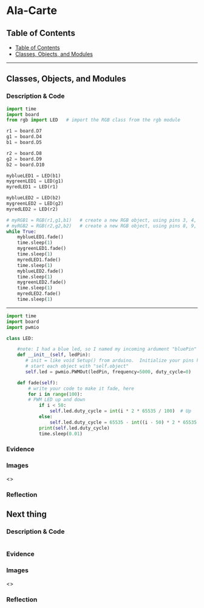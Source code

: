 # Ala-Carte


## Table of Contents
* [Table of Contents](#TableOfContents)
* [Classes, Objects, and Modules](#Classes.Objects.Modules)
---

## Classes, Objects, and Modules

### Description & Code



```python
import time
import board
from rgb import LED   # import the RGB class from the rgb module

r1 = board.D7
g1 = board.D4
b1 = board.D5

r2 = board.D8
g2 = board.D9
b2 = board.D10

myblueLED1 = LED(b1)
mygreenLED1 = LED(g1)
myredLED1 = LED(r1)

myblueLED2 = LED(b2)
mygreenLED2 = LED(g2)
myredLED2 = LED(r2)

# myRGB1 = RGB(r1,g1,b1)   # create a new RGB object, using pins 3, 4, and 5
# myRGB2 = RGB(r2,g2,b2)   # create a new RGB object, using pins 8, 9, and 10
while True:
    myblueLED1.fade()
    time.sleep(1)
    mygreenLED1.fade()
    time.sleep(1)
    myredLED1.fade()
    time.sleep(1)
    myblueLED2.fade()
    time.sleep(1)
    mygreenLED2.fade()
    time.sleep(1)
    myredLED2.fade()
    time.sleep(1)

```
---------

```python
import time
import board
import pwmio

class LED:

    #note: I had a blue led, so I named my incoming ardument "bluePin"
    def __init__(self, ledPin):
       # init = like void Setup() from arduino.  Initialize your pins here
       # start each object with "self.object"
       self.led = pwmio.PWMOut(ledPin, frequency=5000, duty_cycle=0)

    def fade(self):
        # write your code to make it fade, here
        for i in range(100):
        # PWM LED up and down
            if i < 50:
                self.led.duty_cycle = int(i * 2 * 65535 / 100)  # Up
            else:
                self.led.duty_cycle = 65535 - int((i - 50) * 2 * 65535 / 100)
            print(self.led.duty_cycle)
            time.sleep(0.01)

```

### Evidence
[]()

### Images 

<>


### Reflection









## Next thing

### Description & Code



```C++

```

### Evidence
[]()

### Images 

<>


### Reflection
